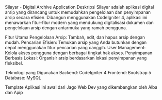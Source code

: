 Silayar - Digital Archive Application
Deskripsi
Silayar adalah aplikasi digital arsip yang dirancang untuk memudahkan pengelolaan dan penyimpanan arsip secara efisien. Dibangun menggunakan CodeIgniter 4, aplikasi ini menawarkan fitur-fitur modern yang mendukung digitalisasi dokumen dan pengelolaan arsip dengan antarmuka yang ramah pengguna.

Fitur Utama
Pengelolaan Arsip: Tambah, edit, dan hapus arsip dengan mudah.
Pencarian Efisien: Temukan arsip yang Anda butuhkan dengan cepat menggunakan fitur pencarian yang canggih.
User Management: Kelola akses pengguna dengan berbagai tingkat hak akses.
Penyimpanan Berbasis Lokasi: Organisir arsip berdasarkan lokasi penyimpanan yang fleksibel.

Teknologi yang Digunakan
Backend: CodeIgniter 4
Frontend: Bootstrap 5
Database: MySQL

Template
Aplikasi ini awal dari Jago Web Dev yang dikembangkan oleh Alba dan Apip
